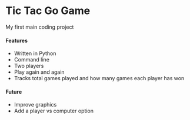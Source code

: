 # Tic Tac Go Game

My first main coding project

#### Features

- Written in Python
- Command line
- Two players
- Play again and again
- Tracks total games played and how many games each player has won

#### Future

- Improve graphics
- Add a player vs computer option
